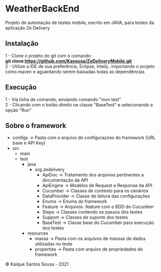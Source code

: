 # WeatherBackEnd  
Projeto de automação de testes mobile, escrito em JAVA, para testes da aplicação Zé Delivery  

## Instalação  

1 - Clone o projeto do git com o comando:  
**git clone https://github.com/Kasousa/ZeDeliveryMobile.git**  
2 - Utilize a IDE de sua preferência, Eclipse, Intelij.. importando o projeto como maven e aguardando serem baixadas todas as dependências  

## Execução

1 - Via linha de comando, enviando comando "mvn test"  
2 - Clicando com o botão direito na classe "BaseTest" e selecionando a opção "Run"  

## Sobre o framework  

- configs -> Pasta com o arquivo de configurações do framework (URL base e API Key)
- src 
    - main  
    - test
        - java
            - org.zedelivery
                - ApiDoc -> Tratamento dos arquivos pertinentes a documentação da API
                - ApiEngine -> Modelos de Request e Response da API
                - Cucumber -> Classes de contexto para os cenários
                - DataProvider -> Classe de leitura das configurações
                - Enums -> Enums do framework
                - Feature -> Arquivos .feature com o BDD do Cucumber
                - Steps -> Classes contendo os passos dos testes
                - Support -> Classes de suporte dos testes 
                - BaseTest -> Classe base do Cucumber para execução dos testes
        - resources
            - massa -> Pasta com os arquivos de massas de dados utilizadas no teste
            - properties -> Pasta com arquivo de propriedades do framework

&copy; Kaique Santos Sousa - 2021
